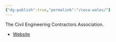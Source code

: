 ```yaml
---
{"dg-publish":true,"permalink":"/ceca-wales/"}
---
```


The Civil Engineering Contractors Association.
- [Website](https://www.ceca.co.uk/wales) 